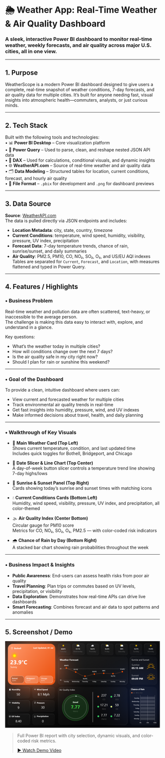 # 🌦️ Weather App: Real-Time Weather & Air Quality Dashboard

### A sleek, interactive Power BI dashboard to monitor real-time weather, weekly forecasts, and air quality across major U.S. cities, all in one view.

---

## 1.  Purpose  
WeatherScope is a modern Power BI dashboard designed to give users a complete, real-time snapshot of weather conditions, 7-day forecasts, and air quality data for multiple cities. It’s built for anyone needing fast, visual insights into atmospheric health—commuters, analysts, or just curious minds.

---

## 2. Tech Stack  
Built with the following tools and technologies:  
• 📊 **Power BI Desktop** – Core visualization platform  
• 🔄 **Power Query** – Used to parse, clean, and reshape nested JSON API data  
• 🧠 **DAX** – Used for calculations, conditional visuals, and dynamic insights  
• 🌐 **WeatherAPI.com** – Source of real-time weather and air quality data  
• 🗂️ **Data Modeling** – Structured tables for location, current conditions, forecast, and hourly air quality  
• 📁 **File Format** – `.pbix` for development and `.png` for dashboard previews

---

## 3. Data Source  
**Source**: [WeatherAPI.com](https://www.weatherapi.com)  
The data is pulled directly via JSON endpoints and includes:  
- **Location Metadata**: city, state, country, timezone  
- **Current Conditions**: temperature, wind speed, humidity, visibility, pressure, UV index, precipitation  
- **Forecast Data**: 7-day temperature trends, chance of rain, sunrise/sunset, and daily summaries  
- **Air Quality**: PM2.5, PM10, CO, NO₂, SO₂, O₃, and US/EU AQI indexes  
Tables are separated for `Current`, `Forecast`, and `Location`, with measures flattened and typed in Power Query.

---

## 4. Features / Highlights  

### • Business Problem  
Real-time weather and pollution data are often scattered, text-heavy, or inaccessible to the average person.  
The challenge is making this data easy to interact with, explore, and understand in a glance.

Key questions:  
- What’s the weather today in multiple cities?  
- How will conditions change over the next 7 days?  
- Is the air quality safe in my city right now?  
- Should I plan for rain or sunshine this weekend?

---

### • Goal of the Dashboard  
To provide a clean, intuitive dashboard where users can:  
- View current and forecasted weather for multiple cities  
- Track environmental air quality trends in real-time  
- Get fast insights into humidity, pressure, wind, and UV indexes  
- Make informed decisions about travel, health, and daily planning

---

### • Walkthrough of Key Visuals  

- 🔸 **Main Weather Card (Top Left)**  
  Shows current temperature, condition, and last updated time  
  Includes quick toggles for Bothell, Bridgeport, and Chicago  

- 🔘 **Date Slicer & Line Chart (Top Center)**  
  A day-of-week button slicer controls a temperature trend line showing 7-day highs/lows  

- 🌅 **Sunrise & Sunset Panel (Top Right)**  
  Cards showing today’s sunrise and sunset times with matching icons  

- 💧 **Current Conditions Cards (Bottom Left)**  
  Humidity, wind speed, visibility, pressure, UV index, and precipitation, all color-themed  

- 🌫️ **Air Quality Index (Center Bottom)**  
  Circular gauge for PM10 score  
  Metrics for CO, NO₂, SO₂, O₃, PM2.5 — with color-coded risk indicators  

- 🌧️ **Chance of Rain by Day (Bottom Right)**  
  A stacked bar chart showing rain probabilities throughout the week

---

### • Business Impact & Insights  
- **Public Awareness**: End-users can assess health risks from poor air quality  
- **Travel Planning**: Plan trips or commutes based on UV levels, precipitation, or visibility  
- **Data Exploration**: Demonstrates how real-time APIs can drive live dashboards  
- **Smart Forecasting**: Combines forecast and air data to spot patterns and anomalies  

---

## 5. Screenshot / Demo  
![Dashboard Preview](Weather_App_Screenshot.png)  
> Full Power BI report with city selection, dynamic visuals, and color-coded risk metrics.
>
> [▶️ Watch Demo Video](./Weather_App_Demo-Video.mp4)



